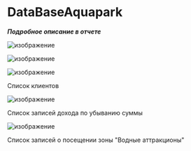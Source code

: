 # DataBaseAquapark
***Подробное описание в отчете***

![изображение](https://github.com/Maritornez/DataBaseAquapark/assets/62441435/f59a7c76-dd99-49b2-a2e1-11d01bbfc989)

![изображение](https://github.com/Maritornez/DataBaseAquapark/assets/62441435/e7db3789-f54f-4b86-96ef-dec2e1dc19f3)

![изображение](https://github.com/Maritornez/DataBaseAquapark/assets/62441435/38c05683-9a06-4d00-a5a3-ac95d905309f)

Список клиентов


![изображение](https://github.com/Maritornez/DataBaseAquapark/assets/62441435/b4b4a0a6-067d-4ded-bab2-9f9508214042)

Список записей дохода по убыванию суммы


![изображение](https://github.com/Maritornez/DataBaseAquapark/assets/62441435/b3b7f7f3-1b13-4c62-8865-16de0d9cf276)

Список записей о посещении зоны "Водные аттракционы"
